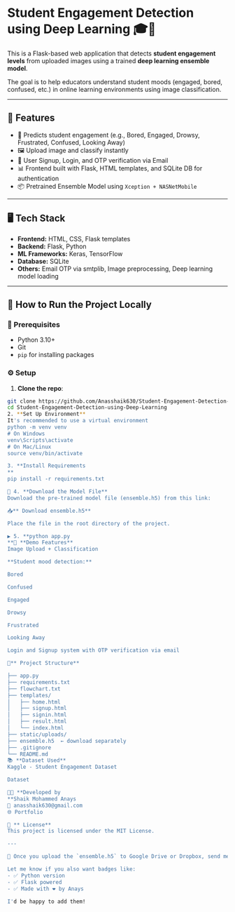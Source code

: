 # Student Engagement Detection using Deep Learning 🎓🤖

This is a Flask-based web application that detects **student engagement levels** from uploaded images using a trained **deep learning ensemble model**.

The goal is to help educators understand student moods (engaged, bored, confused, etc.) in online learning environments using image classification.

---

## 📌 Features

- 🧠 Predicts student engagement (e.g., Bored, Engaged, Drowsy, Frustrated, Confused, Looking Away)
- 🖼️ Upload image and classify instantly
- 🔐 User Signup, Login, and OTP verification via Email
- 📊 Frontend built with Flask, HTML templates, and SQLite DB for authentication
- 📦 Pretrained Ensemble Model using `Xception + NASNetMobile`

---

## 🖥️ Tech Stack

- **Frontend:** HTML, CSS, Flask templates
- **Backend:** Flask, Python
- **ML Frameworks:** Keras, TensorFlow
- **Database:** SQLite
- **Others:** Email OTP via smtplib, Image preprocessing, Deep learning model loading

---

## 🚀 How to Run the Project Locally

### 🔧 Prerequisites

- Python 3.10+
- Git
- `pip` for installing packages

### ⚙️ Setup

1. **Clone the repo**:

```bash
git clone https://github.com/Anasshaik630/Student-Engagement-Detection-using-Deep-Learning.git
cd Student-Engagement-Detection-using-Deep-Learning
2. **Set Up Environment**
It's recommended to use a virtual environment
python -m venv venv
# On Windows
venv\Scripts\activate
# On Mac/Linux
source venv/bin/activate

3. **Install Requirements
**
pip install -r requirements.txt

🔗 4. **Download the Model File**
Download the pre-trained model file (ensemble.h5) from this link:

📥** Download ensemble.h5**

Place the file in the root directory of the project.

▶️ 5. **python app.py
**🧪 **Demo Features**
Image Upload + Classification

**Student mood detection:**

Bored

Confused

Engaged

Drowsy

Frustrated

Looking Away

Login and Signup system with OTP verification via email

📂** Project Structure**

├── app.py
├── requirements.txt
├── flowchart.txt
├── templates/
│   ├── home.html
│   ├── signup.html
│   ├── signin.html
│   ├── result.html
│   └── index.html
├── static/uploads/
├── ensemble.h5  ← download separately
├── .gitignore
└── README.md
📚 **Dataset Used**
Kaggle - Student Engagement Dataset

Dataset

🧑‍💻 **Developed by
**Shaik Mohammed Anays
📧 anasshaik630@gmail.com
🌐 Portfolio

🪪 ** License**
This project is licensed under the MIT License.

---

📌 Once you upload the `ensemble.h5` to Google Drive or Dropbox, send me the link and I’ll insert it above.

Let me know if you also want badges like:
- ✅ Python version
- ✅ Flask powered
- ✅ Made with ❤️ by Anays

I'd be happy to add them!



